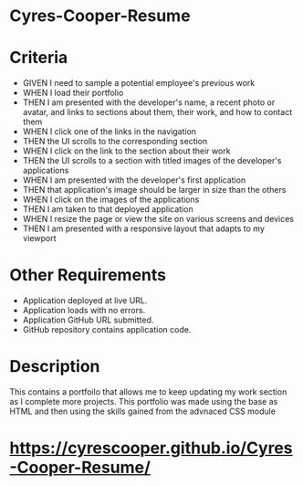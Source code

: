 # Cyres-Cooper-Resume
# Criteria
* GIVEN I need to sample a potential employee's previous work
* WHEN I load their portfolio
* THEN I am presented with the developer's name, a recent photo or avatar, and links to sections about them, their work, and how to contact them
* WHEN I click one of the links in the navigation
* THEN the UI scrolls to the corresponding section
* WHEN I click on the link to the section about their work
* THEN the UI scrolls to a section with titled images of the developer's applications
* WHEN I am presented with the developer's first application
* THEN that application's image should be larger in size than the others
* WHEN I click on the images of the applications
* THEN I am taken to that deployed application
* WHEN I resize the page or view the site on various screens and devices
* THEN I am presented with a responsive layout that adapts to my viewport
 # Other Requirements 
* Application deployed at live URL.
* Application loads with no errors.
* Application GitHub URL submitted.
* GitHub repository contains application code.
# Description 
This contains a portfoilo that allows me to keep updating my work section as I complete more projects. This portfolio was made using the base as HTML and then using the skills gained from the advnaced CSS module
# https://cyrescooper.github.io/Cyres-Cooper-Resume/

